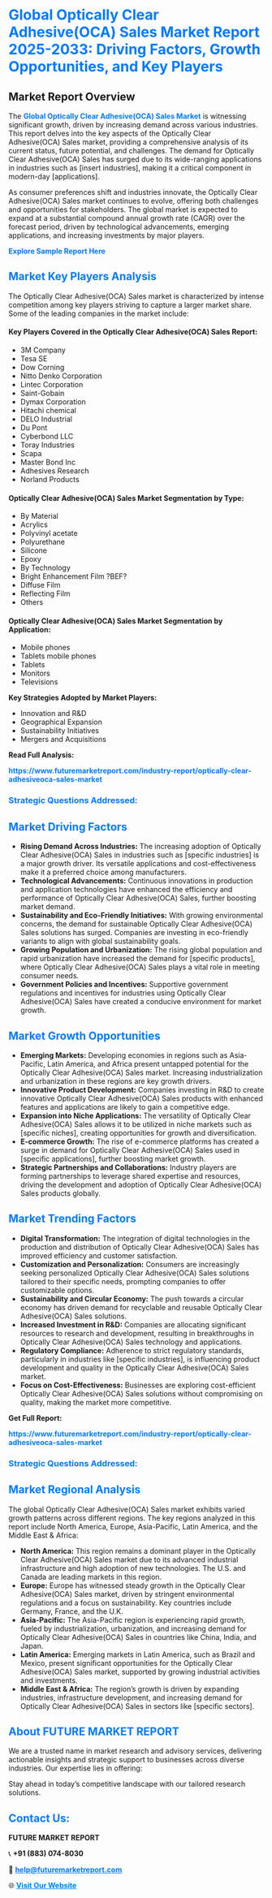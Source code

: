 <h1 style="color: #007BFF;">Global Optically Clear Adhesive(OCA) Sales Market Report 2025-2033: Driving Factors, Growth Opportunities, and Key Players</h1>

<section id="overview">
<h2>Market Report Overview</h2>
<p>The <a href="https://www.futuremarketreport.com/industry-report/optically-clear-adhesiveoca-sales-market" style="color: #007BFF; text-decoration: none;"><strong>Global Optically Clear Adhesive(OCA) Sales Market</strong></a> is witnessing significant growth, driven by increasing demand across various industries. This report delves into the key aspects of the Optically Clear Adhesive(OCA) Sales market, providing a comprehensive analysis of its current status, future potential, and challenges. The demand for Optically Clear Adhesive(OCA) Sales has surged due to its wide-ranging applications in industries such as [insert industries], making it a critical component in modern-day [applications].</p>
<p>As consumer preferences shift and industries innovate, the Optically Clear Adhesive(OCA) Sales market continues to evolve, offering both challenges and opportunities for stakeholders. The global market is expected to expand at a substantial compound annual growth rate (CAGR) over the forecast period, driven by technological advancements, emerging applications, and increasing investments by major players.</p>
</section>

<section id="overview">
<p><a href="https://www.futuremarketreport.com/request-sample/reportId=109354" style="color: #007BFF; text-decoration: none;"><strong>Explore Sample Report Here</strong></a></p>
</section>

<section id="key-players">
<h2 style="color: #007BFF;">Market Key Players Analysis</h2>
<p>The Optically Clear Adhesive(OCA) Sales market is characterized by intense competition among key players striving to capture a larger market share. Some of the leading companies in the market include:</p>
<h4>Key Players Covered in the Optically Clear Adhesive(OCA) Sales Report:</h4>
<ul><li>3M Company</li><li>Tesa SE</li><li>Dow Corning</li><li>Nitto Denko Corporation</li><li>Lintec Corporation</li><li>Saint-Gobain</li><li>Dymax Corporation</li><li>Hitachi chemical</li><li>DELO Industrial</li><li>Du Pont</li><li>Cyberbond LLC</li><li>Toray Industries</li><li>Scapa</li><li>Master Bond Inc</li><li>Adhesives Research</li><li>Norland Products</li></ul>
<h4>Optically Clear Adhesive(OCA) Sales Market Segmentation by Type:</h4>
<ul><li>By Material</li><li>Acrylics</li><li>Polyvinyl acetate</li><li>Polyurethane</li><li>Silicone</li><li>Epoxy</li><li>By Technology</li><li>Bright Enhancement Film ?BEF?</li><li>Diffuse Film</li><li>Reflecting Film</li><li>Others</li></ul>

<h4>Optically Clear Adhesive(OCA) Sales Market Segmentation by Application:</h4>
<ul><li>Mobile phones</li><li>Tablets mobile phones</li><li>Tablets</li><li>Monitors</li><li>Televisions</li></ul>
<p><strong>Key Strategies Adopted by Market Players:</strong></p>
<ul>
<li>Innovation and R&D</li>
<li>Geographical Expansion</li>
<li>Sustainability Initiatives</li>
<li>Mergers and Acquisitions</li>
</ul>
</section>

<section>
<p><strong>Read Full Analysis: </strong></p><a href="https://www.futuremarketreport.com/industry-report/optically-clear-adhesiveoca-sales-market" style="color: #007BFF; text-decoration: none;"><strong>https://www.futuremarketreport.com/industry-report/optically-clear-adhesiveoca-sales-market</strong></a>
<h3 style="color: #007BFF;">Strategic Questions Addressed:</h3>
</section>

<section id="driving-factors">
<h2 style="color: #007BFF;">Market Driving Factors</h2>
<ul>
<li><strong>Rising Demand Across Industries:</strong> The increasing adoption of Optically Clear Adhesive(OCA) Sales in industries such as [specific industries] is a major growth driver. Its versatile applications and cost-effectiveness make it a preferred choice among manufacturers.</li>
<li><strong>Technological Advancements:</strong> Continuous innovations in production and application technologies have enhanced the efficiency and performance of Optically Clear Adhesive(OCA) Sales, further boosting market demand.</li>
<li><strong>Sustainability and Eco-Friendly Initiatives:</strong> With growing environmental concerns, the demand for sustainable Optically Clear Adhesive(OCA) Sales solutions has surged. Companies are investing in eco-friendly variants to align with global sustainability goals.</li>
<li><strong>Growing Population and Urbanization:</strong> The rising global population and rapid urbanization have increased the demand for [specific products], where Optically Clear Adhesive(OCA) Sales plays a vital role in meeting consumer needs.</li>
<li><strong>Government Policies and Incentives:</strong> Supportive government regulations and incentives for industries using Optically Clear Adhesive(OCA) Sales have created a conducive environment for market growth.</li>
</ul>
</section>

<section id="growth-opportunities">
<h2 style="color: #007BFF;">Market Growth Opportunities</h2>
<ul>
<li><strong>Emerging Markets:</strong> Developing economies in regions such as Asia-Pacific, Latin America, and Africa present untapped potential for the Optically Clear Adhesive(OCA) Sales market. Increasing industrialization and urbanization in these regions are key growth drivers.</li>
<li><strong>Innovative Product Development:</strong> Companies investing in R&D to create innovative Optically Clear Adhesive(OCA) Sales products with enhanced features and applications are likely to gain a competitive edge.</li>
<li><strong>Expansion into Niche Applications:</strong> The versatility of Optically Clear Adhesive(OCA) Sales allows it to be utilized in niche markets such as [specific niches], creating opportunities for growth and diversification.</li>
<li><strong>E-commerce Growth:</strong> The rise of e-commerce platforms has created a surge in demand for Optically Clear Adhesive(OCA) Sales used in [specific applications], further boosting market growth.</li>
<li><strong>Strategic Partnerships and Collaborations:</strong> Industry players are forming partnerships to leverage shared expertise and resources, driving the development and adoption of Optically Clear Adhesive(OCA) Sales products globally.</li>
</ul>
</section>

<section id="trending-factors">
<h2 style="color: #007BFF;">Market Trending Factors</h2>
<ul>
<li><strong>Digital Transformation:</strong> The integration of digital technologies in the production and distribution of Optically Clear Adhesive(OCA) Sales has improved efficiency and customer satisfaction.</li>
<li><strong>Customization and Personalization:</strong> Consumers are increasingly seeking personalized Optically Clear Adhesive(OCA) Sales solutions tailored to their specific needs, prompting companies to offer customizable options.</li>
<li><strong>Sustainability and Circular Economy:</strong> The push towards a circular economy has driven demand for recyclable and reusable Optically Clear Adhesive(OCA) Sales solutions.</li>
<li><strong>Increased Investment in R&D:</strong> Companies are allocating significant resources to research and development, resulting in breakthroughs in Optically Clear Adhesive(OCA) Sales technology and applications.</li>
<li><strong>Regulatory Compliance:</strong> Adherence to strict regulatory standards, particularly in industries like [specific industries], is influencing product development and quality in the Optically Clear Adhesive(OCA) Sales market.</li>
<li><strong>Focus on Cost-Effectiveness:</strong> Businesses are exploring cost-efficient Optically Clear Adhesive(OCA) Sales solutions without compromising on quality, making the market more competitive.</li>
</ul>
</section>

<section>
<p><strong>Get Full Report: </strong></p><a href="https://www.futuremarketreport.com/industry-report/optically-clear-adhesiveoca-sales-market" style="color: #007BFF; text-decoration: none;"><strong>https://www.futuremarketreport.com/industry-report/optically-clear-adhesiveoca-sales-market</strong></a>
<h3 style="color: #007BFF;">Strategic Questions Addressed:</h3>
</section>


<section id="regional-analysis">
<h2 style="color: #007BFF;">Market Regional Analysis</h2>
<p>The global Optically Clear Adhesive(OCA) Sales market exhibits varied growth patterns across different regions. The key regions analyzed in this report include North America, Europe, Asia-Pacific, Latin America, and the Middle East & Africa:</p>
<ul>
<li><strong>North America:</strong> This region remains a dominant player in the Optically Clear Adhesive(OCA) Sales market due to its advanced industrial infrastructure and high adoption of new technologies. The U.S. and Canada are leading markets in this region.</li>
<li><strong>Europe:</strong> Europe has witnessed steady growth in the Optically Clear Adhesive(OCA) Sales market, driven by stringent environmental regulations and a focus on sustainability. Key countries include Germany, France, and the U.K.</li>
<li><strong>Asia-Pacific:</strong> The Asia-Pacific region is experiencing rapid growth, fueled by industrialization, urbanization, and increasing demand for Optically Clear Adhesive(OCA) Sales in countries like China, India, and Japan.</li>
<li><strong>Latin America:</strong> Emerging markets in Latin America, such as Brazil and Mexico, present significant opportunities for the Optically Clear Adhesive(OCA) Sales market, supported by growing industrial activities and investments.</li>
<li><strong>Middle East & Africa:</strong> The region’s growth is driven by expanding industries, infrastructure development, and increasing demand for Optically Clear Adhesive(OCA) Sales in sectors like [specific sectors].</li>
</ul>
</section>

<footer>
<h2 style="color: #007BFF;">About FUTURE MARKET REPORT</h2>
<p>We are a trusted name in market research and advisory services, delivering actionable insights and strategic support to businesses across diverse industries. Our expertise lies in offering:</p>

<p>Stay ahead in today’s competitive landscape with our tailored research solutions.</p>

<h2 style="color: #007BFF;">Contact Us:</h2>
<p><strong>FUTURE MARKET REPORT</strong></p>
<p>📞 <strong>+91 (883) 074-8030</strong></p>
<p>📧 <strong><a href="mailto:help@futuremarketreport.com" style="color: #007BFF;">help@futuremarketreport.com</a></strong></p>
<p>🌐 <strong><a href="https://www.futuremarketreport.com/" style="color: #007BFF;">Visit Our Website</a></strong></p>
</footer>